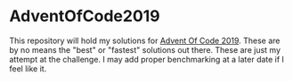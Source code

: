 # AdventOfCode2019
This repository will hold my solutions for [Advent Of Code 2019](https://adventofcode.com/2019).
These are by no means the "best" or "fastest" solutions out there. These are just my attempt at the challenge.
I may add proper benchmarking at a later date if I feel like it.
